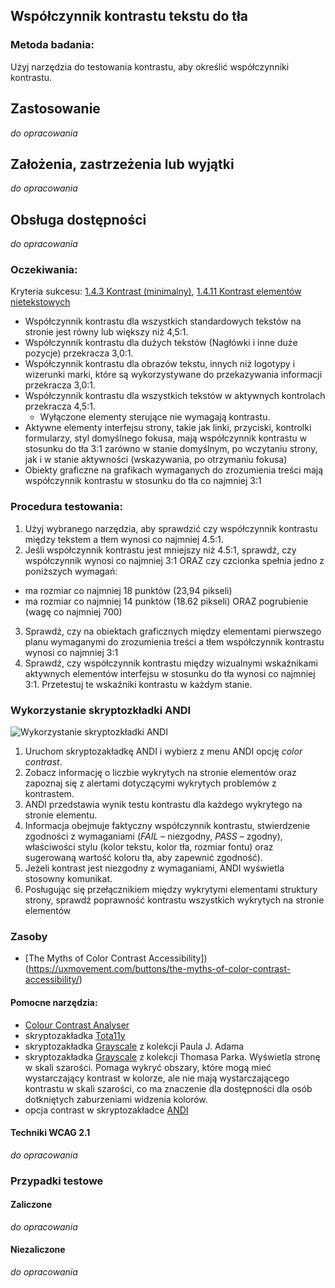 ## Współczynnik kontrastu tekstu do tła

### Metoda badania: 
Użyj narzędzia do testowania kontrastu, aby określić współczynniki kontrastu.

## Zastosowanie
_do opracowania_
## Założenia, zastrzeżenia lub wyjątki
_do opracowania_

## Obsługa dostępności
_do opracowania_

### Oczekiwania:
Kryteria sukcesu: [1.4.3 Kontrast (minimalny)](https://wcag.lepszyweb.pl/#contrast-minimum), [1.4.11 Kontrast elementów nietekstowych](https://wcag.lepszyweb.pl/#non-text-contrast)
-	Współczynnik kontrastu dla wszystkich standardowych tekstów na stronie jest równy lub większy niż 4,5:1.
-	Współczynnik kontrastu dla dużych tekstów (Nagłówki i inne duże pozycje) przekracza 3,0:1.
-	Współczynnik kontrastu dla obrazów tekstu, innych niż logotypy i wizerunki marki, które są wykorzystywane do przekazywania informacji przekracza 3,0:1.
-	Współczynnik kontrastu dla wszystkich tekstów w aktywnych kontrolach przekracza 4,5:1.
    -	Wyłączone elementy sterujące nie wymagają kontrastu.
-	Aktywne elementy interfejsu strony, takie jak linki, przyciski, kontrolki formularzy, styl domyślnego fokusa,  mają współczynnik kontrastu  w stosunku do tła 3:1 zarówno w stanie domyślnym, po wczytaniu strony, jak i w stanie aktywności (wskazywania, po otrzymaniu fokusa) 
-	Obiekty graficzne na grafikach wymaganych do zrozumienia treści mają współczynnik kontrastu w stosunku do tła co najmniej 3:1

### Procedura testowania:
1.	Użyj wybranego narzędzia, aby sprawdzić czy współczynnik kontrastu między tekstem a tłem wynosi co najmniej 4.5:1.
2.	 Jeśli współczynnik kontrastu jest mniejszy niż 4.5:1, sprawdź, czy współczynnik wynosi co najmniej 3:1  ORAZ czy czcionka spełnia jedno z poniższych wymagań: 
   -	ma rozmiar co najmniej 18 punktów (23,94 pikseli)
   -	ma rozmiar co najmniej 14 punktów  (18.62 pikseli) ORAZ pogrubienie (wagę co najmniej 700)
3.	Sprawdź, czy na obiektach graficznych między elementami pierwszego planu wymaganymi do zrozumienia treści a tłem współczynnik kontrastu wynosi co najmniej 3:1
4.	Sprawdź, czy współczynnik kontrastu między wizualnymi wskaźnikami aktywnych elementów interfejsu w stosunku do tła wynosi co najmniej 3:1. Przetestuj te wskaźniki kontrastu w każdym stanie.

### Wykorzystanie skryptozkładki ANDI
![Wykorzystanie skryptozkładki ANDI](/img/andi-kontrast.png) 
1.	Uruchom skryptozakładkę ANDI i wybierz z menu ANDI opcję *color contrast*. 
2.	Zobacz informację o liczbie wykrytych na stronie elementów oraz zapoznaj się z alertami dotyczącymi wykrytych problemów z kontrastem.  
3.	ANDI przedstawia wynik testu kontrastu dla każdego wykrytego na stronie elementu.
4.	Informacja obejmuje faktyczny współczynnik kontrastu, stwierdzenie zgodności z wymaganiami (*FAIL* – niezgodny, *PASS* – zgodny), właściwości stylu (kolor tekstu, kolor tła, rozmiar fontu) oraz sugerowaną wartość koloru tła, aby zapewnić zgodność).
5.	Jeżeli kontrast jest niezgodny z wymaganiami, ANDI wyświetla stosowny komunikat.   
6.	Posługując się przełącznikiem między wykrytymi elementami struktury strony, sprawdź poprawność kontrastu wszystkich wykrytych na stronie elementów 

### Zasoby

- [The Myths of Color Contrast Accessibility])(https://uxmovement.com/buttons/the-myths-of-color-contrast-accessibility/)


#### Pomocne narzędzia:
-	[Colour Contrast Analyser](https://developer.paciellogroup.com/resources/contrastanalyser/)
-	skryptozakładka [Tota11y](https://khan.github.io/tota11y/) 
-	skryptozakładka [Grayscale](http://pauljadam.com/bookmarklets/index.html) z kolekcji Paula J. Adama
-	skryptozakładka [Grayscale](https://thomaspark.co/2013/11/3-simple-design-bookmarklets-to-improve-your-aesthetics/) z kolekcji Thomasa Parka. Wyświetla stronę w skali szarości. Pomaga wykryć obszary, które mogą mieć wystarczający kontrast w kolorze, ale nie mają wystarczającego kontrastu w skali szarości, co ma znaczenie dla dostępności dla osób dotkniętych zaburzeniami widzenia kolorów.
-	opcja contrast w skryptozakładce [ANDI](https://www.ssa.gov/accessibility/andi/help/install.html)

#### Techniki WCAG 2.1
_do opracowania_

### Przypadki testowe

#### Zaliczone
_do opracowania_

#### Niezaliczone
_do opracowania_ 